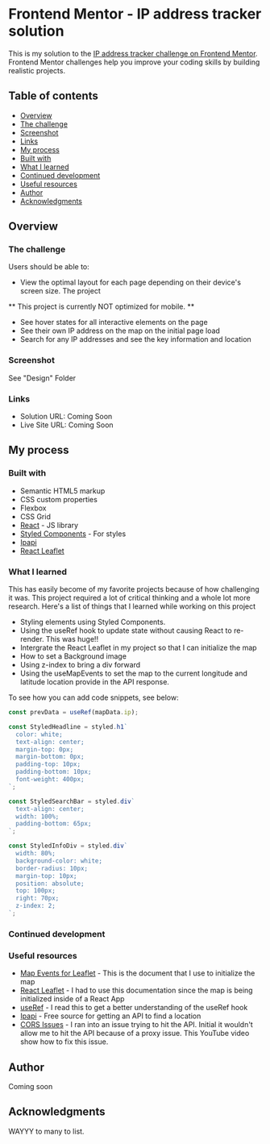 # Frontend Mentor - IP address tracker solution

This is my solution to the [IP address tracker challenge on Frontend Mentor](https://www.frontendmentor.io/challenges/ip-address-tracker-I8-0yYAH0). Frontend Mentor challenges help you improve your coding skills by building realistic projects.

## Table of contents

- [Overview](#overview)
- [The challenge](#the-challenge)
- [Screenshot](#screenshot)
- [Links](#links)
- [My process](#my-process)
- [Built with](#built-with)
- [What I learned](#what-i-learned)
- [Continued development](#continued-development)
- [Useful resources](#useful-resources)
- [Author](#author)
- [Acknowledgments](#acknowledgments)

## Overview

### The challenge

Users should be able to:

- View the optimal layout for each page depending on their device's screen size. The project

** This project is currently NOT optimized for mobile. **

- See hover states for all interactive elements on the page
- See their own IP address on the map on the initial page load
- Search for any IP addresses and see the key information and location

### Screenshot

See "Design" Folder

### Links

- Solution URL: Coming Soon
- Live Site URL: Coming Soon

## My process

### Built with

- Semantic HTML5 markup
- CSS custom properties
- Flexbox
- CSS Grid
- [React](https://reactjs.org/) - JS library
- [Styled Components](https://styled-components.com/) - For styles
- [Ipapi](https://ipapi.co/)
- [React Leaflet](https://react-leaflet.js.org/)

### What I learned

This has easily become of my favorite projects because of how challenging it was. This project required a lot of
critical thinking and a whole lot more research. Here's a list of things that I learned while working on this project

- Styling elements using Styled Components.
- Using the useRef hook to update state without causing React to re-render. This was huge!!
- Intergrate the React Leaflet in my project so that I can initialize the map
- How to set a Background image
- Using z-index to bring a div forward
- Using the useMapEvents to set the map to the current longitude and latitude location provide in the API response.

To see how you can add code snippets, see below:

```js
const prevData = useRef(mapData.ip);
```

```js
const StyledHeadline = styled.h1`
  color: white;
  text-align: center;
  margin-top: 0px;
  margin-bottom: 0px;
  padding-top: 10px;
  padding-bottom: 10px;
  font-weight: 400px;
`;

const StyledSearchBar = styled.div`
  text-align: center;
  width: 100%;
  padding-bottom: 65px;
`;

const StyledInfoDiv = styled.div`
  width: 80%;
  background-color: white;
  border-radius: 10px;
  margin-top: 10px;
  position: absolute;
  top: 100px;
  right: 70px;
  z-index: 2;
`;
```

### Continued development

### Useful resources

- [Map Events for Leaflet](https://leafletjs.com/examples/quick-start/) - This is the document that I use to initialize the map
- [React Leaflet](https://react-leaflet.js.org/) - I had to use this documentation since the map is being initialized
  inside of a React App
- [useRef](https://www.w3schools.com/react/react_useref.asp) - I read this to get a better understanding of the useRef hook
- [Ipapi](https://ipapi.co/) - Free source for getting an API to find a location
- [CORS Issues](https://www.youtube.com/watch?v=hxyp_LkKDdk&t=1296s) - I ran into an issue trying to hit the API. Initial it wouldn't allow me to hit the API because of a proxy issue. This YouTube video show how to fix this issue.

## Author

Coming soon

## Acknowledgments

WAYYY to many to list.

